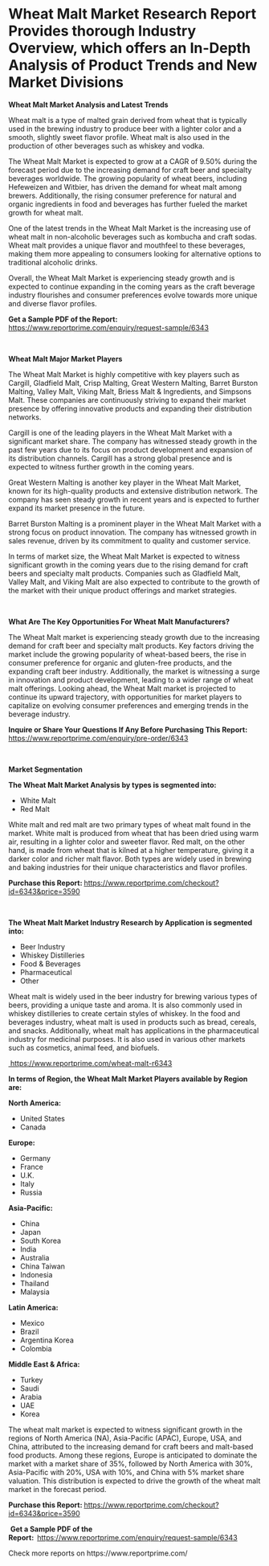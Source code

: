 <p><h1>Wheat Malt Market Research Report Provides thorough Industry Overview, which offers an In-Depth Analysis of Product Trends and New Market Divisions</h1></p><p><strong>Wheat Malt Market Analysis and Latest Trends</strong></p>
<p><p>Wheat malt is a type of malted grain derived from wheat that is typically used in the brewing industry to produce beer with a lighter color and a smooth, slightly sweet flavor profile. Wheat malt is also used in the production of other beverages such as whiskey and vodka.</p><p>The Wheat Malt Market is expected to grow at a CAGR of 9.50% during the forecast period due to the increasing demand for craft beer and specialty beverages worldwide. The growing popularity of wheat beers, including Hefeweizen and Witbier, has driven the demand for wheat malt among brewers. Additionally, the rising consumer preference for natural and organic ingredients in food and beverages has further fueled the market growth for wheat malt.</p><p>One of the latest trends in the Wheat Malt Market is the increasing use of wheat malt in non-alcoholic beverages such as kombucha and craft sodas. Wheat malt provides a unique flavor and mouthfeel to these beverages, making them more appealing to consumers looking for alternative options to traditional alcoholic drinks.</p><p>Overall, the Wheat Malt Market is experiencing steady growth and is expected to continue expanding in the coming years as the craft beverage industry flourishes and consumer preferences evolve towards more unique and diverse flavor profiles.</p></p>
<p><strong>Get a Sample PDF of the Report:&nbsp;</strong> <a href="https://www.reportprime.com/enquiry/request-sample/6343">https://www.reportprime.com/enquiry/request-sample/6343</a></p>
<p>&nbsp;</p>
<p><strong>Wheat Malt Major Market Players</strong></p>
<p><p>The Wheat Malt Market is highly competitive with key players such as Cargill, Gladfield Malt, Crisp Malting, Great Western Malting, Barret Burston Malting, Valley Malt, Viking Malt, Briess Malt & Ingredients, and Simpsons Malt. These companies are continuously striving to expand their market presence by offering innovative products and expanding their distribution networks.</p><p>Cargill is one of the leading players in the Wheat Malt Market with a significant market share. The company has witnessed steady growth in the past few years due to its focus on product development and expansion of its distribution channels. Cargill has a strong global presence and is expected to witness further growth in the coming years.</p><p>Great Western Malting is another key player in the Wheat Malt Market, known for its high-quality products and extensive distribution network. The company has seen steady growth in recent years and is expected to further expand its market presence in the future.</p><p>Barret Burston Malting is a prominent player in the Wheat Malt Market with a strong focus on product innovation. The company has witnessed growth in sales revenue, driven by its commitment to quality and customer service.</p><p>In terms of market size, the Wheat Malt Market is expected to witness significant growth in the coming years due to the rising demand for craft beers and specialty malt products. Companies such as Gladfield Malt, Valley Malt, and Viking Malt are also expected to contribute to the growth of the market with their unique product offerings and market strategies.</p></p>
<p>&nbsp;</p>
<p><strong>What Are The Key Opportunities For Wheat Malt Manufacturers?</strong></p>
<p><p>The Wheat Malt market is experiencing steady growth due to the increasing demand for craft beer and specialty malt products. Key factors driving the market include the growing popularity of wheat-based beers, the rise in consumer preference for organic and gluten-free products, and the expanding craft beer industry. Additionally, the market is witnessing a surge in innovation and product development, leading to a wider range of wheat malt offerings. Looking ahead, the Wheat Malt market is projected to continue its upward trajectory, with opportunities for market players to capitalize on evolving consumer preferences and emerging trends in the beverage industry.</p></p>
<p><strong>Inquire or Share Your Questions If Any Before Purchasing This Report:</strong> <a href="https://www.reportprime.com/enquiry/pre-order/6343">https://www.reportprime.com/enquiry/pre-order/6343</a></p>
<p>&nbsp;</p>
<p><strong>Market Segmentation</strong></p>
<p><strong>The Wheat Malt Market Analysis by types is segmented into:</strong></p>
<p><ul><li>White Malt</li><li>Red Malt</li></ul></p>
<p><p>White malt and red malt are two primary types of wheat malt found in the market. White malt is produced from wheat that has been dried using warm air, resulting in a lighter color and sweeter flavor. Red malt, on the other hand, is made from wheat that is kilned at a higher temperature, giving it a darker color and richer malt flavor. Both types are widely used in brewing and baking industries for their unique characteristics and flavor profiles.</p></p>
<p><strong>Purchase this Report:&nbsp;</strong><a href="https://www.reportprime.com/checkout?id=6343&price=3590">https://www.reportprime.com/checkout?id=6343&price=3590</a></p>
<p>&nbsp;</p>
<p><strong>The Wheat Malt Market Industry Research by Application is segmented into:</strong></p>
<p><ul><li>Beer Industry</li><li>Whiskey Distilleries</li><li>Food & Beverages</li><li>Pharmaceutical</li><li>Other</li></ul></p>
<p><p>Wheat malt is widely used in the beer industry for brewing various types of beers, providing a unique taste and aroma. It is also commonly used in whiskey distilleries to create certain styles of whiskey. In the food and beverages industry, wheat malt is used in products such as bread, cereals, and snacks. Additionally, wheat malt has applications in the pharmaceutical industry for medicinal purposes. It is also used in various other markets such as cosmetics, animal feed, and biofuels.</p></p>
<p><a href="https://www.reportprime.com/wheat-malt-r6343">&nbsp;https://www.reportprime.com/wheat-malt-r6343</a></p>
<p><strong>In terms of Region, the Wheat Malt Market Players available by Region are:</strong></p>
<p>
    <p> <strong> North America: </strong>
        <ul>
            <li>United States</li>
            <li>Canada</li>
        </ul>
        </p> 
    <p> <strong> Europe: </strong>
        <ul>
            <li>Germany</li>
            <li>France</li>
            <li>U.K.</li>
            <li>Italy</li>
            <li>Russia</li>
        </ul>
        </p> 
    <p> <strong> Asia-Pacific: </strong>
        <ul>
            <li>China</li>
            <li>Japan</li>
            <li>South Korea</li>
            <li>India</li>
            <li>Australia</li>
            <li>China Taiwan</li>
            <li>Indonesia</li>
            <li>Thailand</li>
            <li>Malaysia</li>
        </ul>
        </p> 
    <p> <strong> Latin America: </strong>
        <ul>
            <li>Mexico</li>
            <li>Brazil</li>
            <li>Argentina Korea</li>
            <li>Colombia</li>
        </ul>
        </p> 
    <p> <strong> Middle East & Africa: </strong>
        <ul>
            <li>Turkey</li>
            <li>Saudi</li>
            <li>Arabia</li>
            <li>UAE</li>
            <li>Korea</li>
        </ul>
    </p>
    </p>
<p><p>The wheat malt market is expected to witness significant growth in the regions of North America (NA), Asia-Pacific (APAC), Europe, USA, and China, attributed to the increasing demand for craft beers and malt-based food products. Among these regions, Europe is anticipated to dominate the market with a market share of 35%, followed by North America with 30%, Asia-Pacific with 20%, USA with 10%, and China with 5% market share valuation. This distribution is expected to drive the growth of the wheat malt market in the forecast period.</p></p>
<p><strong>Purchase this Report: </strong><a href="https://www.reportprime.com/checkout?id=6343&price=3590">https://www.reportprime.com/checkout?id=6343&price=3590</a></p>
<p>&nbsp;<strong>Get a Sample PDF of the Report:&nbsp;&nbsp;</strong><a href="https://www.reportprime.com/enquiry/request-sample/6343">https://www.reportprime.com/enquiry/request-sample/6343</a></p>
<p><strong></strong></p>
<p>Check more reports on https://www.reportprime.com/</p>